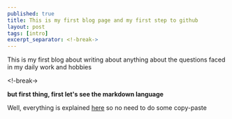 ```yaml
---
published: true
title: This is my first blog page and my first step to github
layout: post
tags: [intro]
excerpt_separator: <!-break->
---
```

This is my first blog about writing about anything about the questions faced in my daily work and hobbies

<!-break->

**but first thing, first let's see the markdown language**

Well, everything is explained [here](https://sourceforge.net/p/tinypress/discussion/markdown_syntax#md_ex_pre) so no need to do some copy-paste


